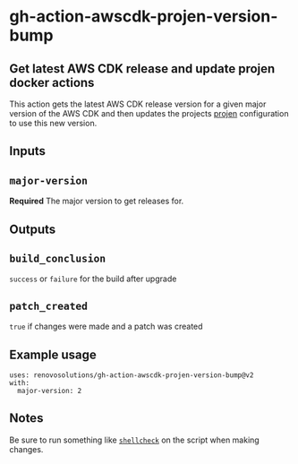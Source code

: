 # gh-action-awscdk-projen-version-bump
## Get latest AWS CDK release and update projen docker actions

This action gets the latest AWS CDK release version for a given major version of the AWS CDK and then updates the projects [projen](https://github.com/projen/projen) configuration to use this new version.

## Inputs

## `major-version`

**Required** The major version to get releases for.

## Outputs

## `build_conclusion`

`success` or `failure` for the build after upgrade

## `patch_created`

`true` if changes were made and a patch was created

## Example usage

```
uses: renovosolutions/gh-action-awscdk-projen-version-bump@v2
with:
  major-version: 2
```

## Notes

Be sure to run something like [`shellcheck`](https://github.com/koalaman/shellcheck) on the script when making changes.
